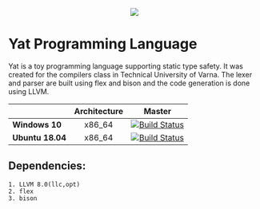 <p align="center"><img src="https://i.imgur.com/QSNtR4i.png"></p>

# Yat Programming Language

Yat is a toy programming language supporting static type safety. It was created for the compilers class in Technical University of Varna. The lexer and parser are built using flex and bison and the code generation is done using LLVM.



| | **Architecture** | **Master** |
|---|:---:|:---:|
| **Windows 10** | x86_64 | [![Build Status](https://travis-ci.com/ageorgiev97/yat.svg?branch=master)](https://travis-ci.com/ageorgiev97/yat)|
| **Ubuntu 18.04** | x86_64 | [![Build Status](https://travis-ci.com/ageorgiev97/yat.svg?branch=master)](https://travis-ci.com/ageorgiev97/yat)|



## Dependencies:
```
1. LLVM 8.0(llc,opt)
2. flex
3. bison
```
